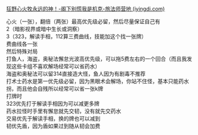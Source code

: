 
[狂野心火牧永远的神！-阁下别慌我是机克-旅法师营地 (iyingdi.com)](https://www.iyingdi.com/tz/post/5100603)

心火（一张），翻倍（两张）最高优先级必留，然后尽量保证自己有  
2（暗影视界或暗中生长或洞察）  
3（323，解读手相，112算三费曲线，技能加这个找一张牌）  
费曲线各一张  
然后特殊对局  
打鱼人，海盗，奥秘法懈怠光波高优先级，可以拖5费左右的一个回合（而且我发现这些卡组不喜欢解场经常可以省药水）  
海盗和奥秘法可以留314直接造大怪，鱼人因为有剧毒不推荐  
打术士药水是第一优先级必留，因为黑眼术会解场，你站不住怪，基本只能药水拐，而且他会自残所以经常可以省一张k牌  
打牌时  
323优先打于解读手相因为可以减更多牌  
药水拉怪时手里有懈怠就先交韧，没有就先交药水  
交易优先于解读手相，换的牌也可以减到  
韧优先盾，因为盾如果过到随从韧会加费